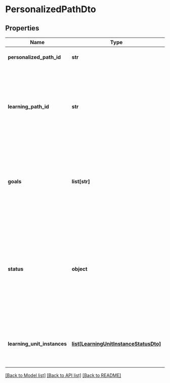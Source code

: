 # PersonalizedPathDto

## Properties
Name | Type | Description | Notes
------------ | ------------- | ------------- | -------------
**personalized_path_id** | **str** | The id of the personalized path. | 
**learning_path_id** | **str** | The id of the learning path used as a template for the personalized path. Can be null when the path is created by the learner via goals. | 
**goals** | **list[str]** | The goals (taught skill ids) of the personalized path (created by a learner). Can be empty when the path is based on an existing learning path. | 
**status** | **object** | The status of the personalized path. Can be OPEN (newly enrolled), IN_PROGRESS (currently doing at least one contained learning unit), or FINISHED (all learning units are successfully finished) | 
**learning_unit_instances** | [**list[LearningUnitInstanceStatusDto]**](LearningUnitInstanceStatusDto.md) | The sequence of the contained learning unit instances (their unit&#x27;s id and status) | 

[[Back to Model list]](../README.md#documentation-for-models) [[Back to API list]](../README.md#documentation-for-api-endpoints) [[Back to README]](../README.md)

